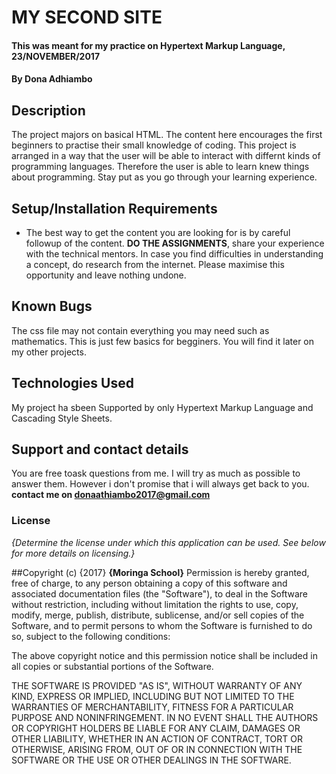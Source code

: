 # MY SECOND SITE
#### This was meant for my practice on Hypertext Markup Language, 23/NOVEMBER/2017
#### By **Dona Adhiambo**
## Description
The project majors on basical HTML. The content here encourages the first beginners to practise their small knowledge
of coding. This project is arranged in a way that the user will be able to interact with differnt kinds of
programming languages. Therefore the user is able to learn knew things about programming. Stay put as you go through your
learning experience.
## Setup/Installation Requirements
* The best way to get the content you are looking for is by careful followup of the content. <strong>DO THE ASSIGNMENTS</strong>, share
your experience with the technical mentors. In case you find difficulties in understanding a concept, do research from the internet.
Please maximise this opportunity and leave nothing undone.
## Known Bugs
The css file may not contain everything you may need such as mathematics. This is just few basics for begginers.
You will find it later on my other projects.
## Technologies Used
My project ha sbeen Supported by only Hypertext Markup Language and Cascading Style Sheets.
## Support and contact details
You are free toask questions from me. I will try as much as possible to answer them.
However i don't promise that i will always get back to you.
<strong>contact me on donaathiambo2017@gmail.com</strong>
### License
*{Determine the license under which this application can be used.  See below for more details on licensing.}*

##Copyright (c) {2017} **{Moringa School}**
Permission is hereby granted, free of charge, to any person obtaining a copy
of this software and associated documentation files (the "Software"), to deal
in the Software without restriction, including without limitation the rights
to use, copy, modify, merge, publish, distribute, sublicense, and/or sell
copies of the Software, and to permit persons to whom the Software is
furnished to do so, subject to the following conditions:

The above copyright notice and this permission notice shall be included in all
copies or substantial portions of the Software.

THE SOFTWARE IS PROVIDED "AS IS", WITHOUT WARRANTY OF ANY KIND, EXPRESS OR
IMPLIED, INCLUDING BUT NOT LIMITED TO THE WARRANTIES OF MERCHANTABILITY,
FITNESS FOR A PARTICULAR PURPOSE AND NONINFRINGEMENT. IN NO EVENT SHALL THE
AUTHORS OR COPYRIGHT HOLDERS BE LIABLE FOR ANY CLAIM, DAMAGES OR OTHER
LIABILITY, WHETHER IN AN ACTION OF CONTRACT, TORT OR OTHERWISE, ARISING FROM,
OUT OF OR IN CONNECTION WITH THE SOFTWARE OR THE USE OR OTHER DEALINGS IN THE
SOFTWARE.
